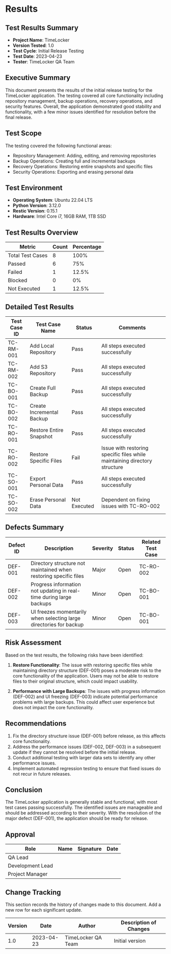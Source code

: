 # Results

## Test Results Summary

- **Project Name**: TimeLocker
- **Version Tested**: 1.0
- **Test Cycle**: Initial Release Testing
- **Test Date**: 2023-04-23
- **Tester**: TimeLocker QA Team

## Executive Summary

This document presents the results of the initial release testing for the TimeLocker application. The testing covered all core functionality including
repository management, backup operations, recovery operations, and security features. Overall, the application demonstrated good stability and functionality,
with a few minor issues identified for resolution before the final release.

## Test Scope

The testing covered the following functional areas:

- Repository Management: Adding, editing, and removing repositories
- Backup Operations: Creating full and incremental backups
- Recovery Operations: Restoring entire snapshots and specific files
- Security Operations: Exporting and erasing personal data

## Test Environment

- **Operating System**: Ubuntu 22.04 LTS
- **Python Version**: 3.12.0
- **Restic Version**: 0.15.1
- **Hardware**: Intel Core i7, 16GB RAM, 1TB SSD

## Test Results Overview

| Metric           | Count | Percentage |
|------------------|-------|------------|
| Total Test Cases | 8     | 100%       |
| Passed           | 6     | 75%        |
| Failed           | 1     | 12.5%      |
| Blocked          | 0     | 0%         |
| Not Executed     | 1     | 12.5%      |

## Detailed Test Results

| Test Case ID | Test Case Name            | Status       | Comments                                                                  |
|--------------|---------------------------|--------------|---------------------------------------------------------------------------|
| TC-RM-001    | Add Local Repository      | Pass         | All steps executed successfully                                           |
| TC-RM-002    | Add S3 Repository         | Pass         | All steps executed successfully                                           |
| TC-BO-001    | Create Full Backup        | Pass         | All steps executed successfully                                           |
| TC-BO-002    | Create Incremental Backup | Pass         | All steps executed successfully                                           |
| TC-RO-001    | Restore Entire Snapshot   | Pass         | All steps executed successfully                                           |
| TC-RO-002    | Restore Specific Files    | Fail         | Issue with restoring specific files while maintaining directory structure |
| TC-SO-001    | Export Personal Data      | Pass         | All steps executed successfully                                           |
| TC-SO-002    | Erase Personal Data       | Not Executed | Dependent on fixing issues with TC-RO-002                                 |

## Defects Summary

| Defect ID | Description                                                         | Severity | Status | Related Test Case |
|-----------|---------------------------------------------------------------------|----------|--------|-------------------|
| DEF-001   | Directory structure not maintained when restoring specific files    | Major    | Open   | TC-RO-002         |
| DEF-002   | Progress information not updating in real-time during large backups | Minor    | Open   | TC-BO-001         |
| DEF-003   | UI freezes momentarily when selecting large directories for backup  | Minor    | Open   | TC-BO-001         |

## Risk Assessment

Based on the test results, the following risks have been identified:

1. **Restore Functionality**: The issue with restoring specific files while maintaining directory structure (DEF-001) poses a moderate risk to the core
   functionality of the application. Users may not be able to restore files to their original structure, which could impact usability.

2. **Performance with Large Backups**: The issues with progress information (DEF-002) and UI freezing (DEF-003) indicate potential performance problems with
   large backups. This could affect user experience but does not impact the core functionality.

## Recommendations

1. Fix the directory structure issue (DEF-001) before release, as this affects core functionality.
2. Address the performance issues (DEF-002, DEF-003) in a subsequent update if they cannot be resolved before the initial release.
3. Conduct additional testing with larger data sets to identify any other performance issues.
4. Implement automated regression testing to ensure that fixed issues do not recur in future releases.

## Conclusion

The TimeLocker application is generally stable and functional, with most test cases passing successfully. The identified issues are manageable and should be
addressed according to their severity. With the resolution of the major defect (DEF-001), the application should be ready for release.

## Approval

| Role             | Name | Signature | Date |
|------------------|------|-----------|------|
| QA Lead          |      |           |      |
| Development Lead |      |           |      |
| Project Manager  |      |           |      |

## Change Tracking

This section records the history of changes made to this document. Add a new row for each significant update.

| Version | Date       | Author             | Description of Changes |
|---------|------------|--------------------|------------------------|
| 1.0     | 2023-04-23 | TimeLocker QA Team | Initial version        |
